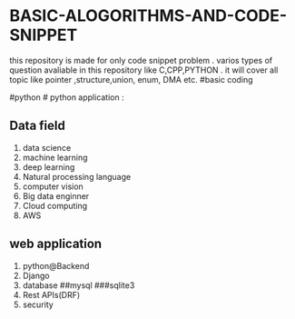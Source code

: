 # BASIC-ALOGORITHMS-AND-CODE-SNIPPET
this repository  is made for only code snippet problem . varios types of question avaliable in this repository like C,CPP,PYTHON . it  will cover all topic like pointer ,structure,union, enum, DMA etc.
#basic coding

#python #
python application :
 
## Data field

1. data science
2. machine learning
3. deep learning
4. Natural processing language
5. computer vision 
6. Big data enginner 
7. Cloud computing
8. AWS  

## web application 

1. python@Backend
2. Django
3. database ##mysql ###sqlite3
4. Rest APIs(DRF)
5. security 